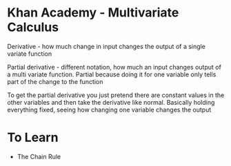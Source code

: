 
# Khan Academy - Multivariate Calculus

Derivative - how much change in input changes the output of a single variate function

Partial derivative - different notation, how much an input changes output of a multi variate function. Partial because doing it for one variable only tells part of the change to the function

To get the partial derivative you just pretend there are constant values in the other variables and then take the derivative like normal. Basically holding everything fixed, seeing how changing one variable changes the output


# To Learn 
- The Chain Rule
